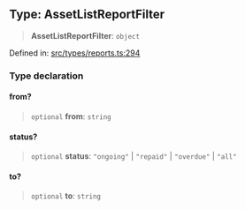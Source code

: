 
## Type: AssetListReportFilter

> **AssetListReportFilter**: `object`

Defined in: [src/types/reports.ts:294](https://github.com/centrifuge/sdk/blob/fb803645c34c4d8e009e46398bb7c2e3dad2d94f/src/types/reports.ts#L294)

### Type declaration

#### from?

> `optional` **from**: `string`

#### status?

> `optional` **status**: `"ongoing"` \| `"repaid"` \| `"overdue"` \| `"all"`

#### to?

> `optional` **to**: `string`
